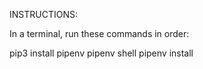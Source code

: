 INSTRUCTIONS:

In a terminal, run these commands in order:

pip3 install pipenv
pipenv shell
pipenv install
